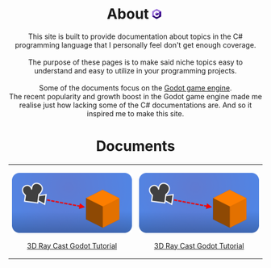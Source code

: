 <h1 align="center">About<img id="header-img" src="assets/CsharpLogo_s.png" width="4%" style="padding: 0px 5px;"></h1>
<p align="center">
This site is built to provide documentation about topics in the C# programming language that I personally feel don't get enough coverage.<br><br>
The purpose of these pages is to make said niche topics easy to understand and easy to utilize in your programming projects.<br><br>
Some of the documents focus on the <a href="https://godotengine.org/">Godot game engine</a>.<br>
The recent popularity and growth boost in the Godot game engine made me realise just how lacking some of the C# documentations are. And so it inspired me to make this site.<br>
</p>

<h1 align="center"> Documents </h1>


  


<table style="border-collapse: collapse; border: none;">
        <tr style="border: none;"> 
            <td style="border: none;">
            <p align="center"><a href="https://000daniel.github.io/Ray-Cast-Godot/"><img id="header-img" src="assets/RayCastGraphic.png" width="100%" alt="Godot tutorial about Ray Casting in 3D"></a></p>
<p align="center"><a href="https://000daniel.github.io/Ray-Cast-Godot/">3D Ray Cast Godot Tutorial</a></p>  
            </td>
            <td style="border: none;">
              <p align="center"><a href="https://000daniel.github.io/Ray-Cast-Godot/"><img id="header-img" src="assets/RayCastGraphic.png" width="100%" alt="Godot tutorial about Ray Casting in 3D"></a></p>
<p align="center"><a href="https://000daniel.github.io/Ray-Cast-Godot/">3D Ray Cast Godot Tutorial</a></p>
            </td>
        </tr> 
</table>

